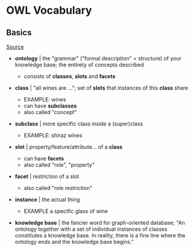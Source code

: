 # OWL Vocabulary

<!--
SPDX-FileCopyrightText: 2024 Robin Vobruba <hoijui.quaero@gmail.com>

SPDX-License-Identifier: CC0-1.0
-->

## Basics

[Source](https://protege.stanford.edu/publications/ontology_development/ontology101.pdf)

- **ontology** | the "grammar" ("formal description" = structure)
  of your knowledge base;
  the entirety of concepts described

  - consists of **classes**, **slots** and **facets**

- **class** | "all wines are …";
  set of **slots** that instances of this **class** share

  - EXAMPLE: wines
  - can have **subclasses**
  - also called "concept"

- **subclass** | more specific class inside a (super)class

  - EXAMPLE: shiraz wines

- **slot** | property/feature/attribute… of a **class**

  - can have **facets**
  - also called "role", "property"

- **facet** | restriction of a slot

  - also called "role restriction"

- **instance** | the actual thing

  - EXAMPLE a specific glass of wine

- **knowledge base** |
  the fancier word for graph-oriented database;
  "An ontology together with a set of individual instances of classes
  constitutes a knowledge base.
  In reality, there is a fine line where the ontology ends
  and the knowledge base begins."
